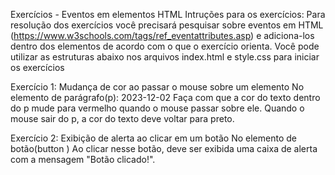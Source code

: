  Exercícios - Eventos em elementos HTML
 Intruções para os exercícios:
 Para resolução dos exercícios você precisará pesquisar sobre eventos em HTML
 (https://www.w3schools.com/tags/ref_eventattributes.asp) e adiciona-los dentro dos elementos de
 acordo com o que o exercício orienta.
 Você pode utilizar as estruturas abaixo nos arquivos index.html e style.css para iniciar os exercícios

 Exercício 1: Mudança de cor ao passar o mouse sobre um elemento
 No elemento de parágrafo(p):
 2023-12-02
 Faça com que a cor do texto dentro do p mude para vermelho quando o mouse passar sobre ele. Quando o
 mouse sair do p, a cor do texto deve voltar para preto.

  Exercício 2: Exibição de alerta ao clicar em um botão
 No elemento de botão(button )  Ao clicar nesse botão, deve ser exibida uma caixa de alerta com a mensagem "Botão clicado!".